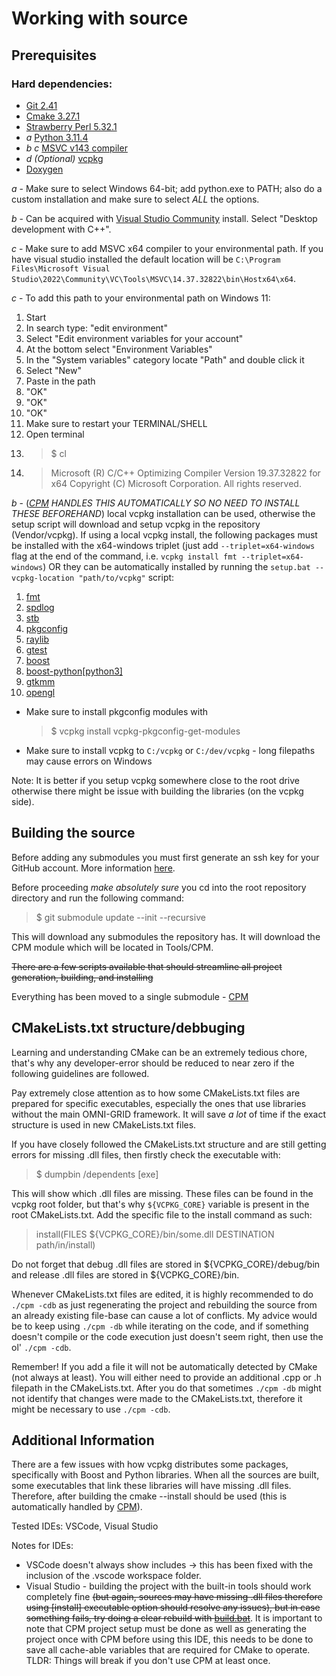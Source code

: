 # Working with source

## Prerequisites

### Hard dependencies:

* [Git 2.41](https://git-scm.com/download/win)
* [Cmake 3.27.1](https://cmake.org/download/)
* [Strawberry Perl 5.32.1](https://strawberryperl.com/)
* *a* [Python 3.11.4](https://www.python.org/downloads/)
* *b* *c* [MSVC v143 compiler](https://visualstudio.microsoft.com/visual-cpp-build-tools/)
* *d* _(Optional)_ [vcpkg](https://vcpkg.io/en/getting-started)
* [Doxygen](https://www.doxygen.nl/download.html)

*a* - Make sure to select Windows 64-bit; add python.exe to PATH; also do a custom installation and make sure to select *ALL* the options.

*b* - Can be acquired with [Visual Studio Community](https://visualstudio.microsoft.com/vs/community/) install. Select "Desktop development with C++".

*c* - Make sure to add MSVC x64 compiler to your environmental path. If you have visual studio installed the default location will be ``C:\Program Files\Microsoft Visual Studio\2022\Community\VC\Tools\MSVC\14.37.32822\bin\Hostx64\x64``.

*c* - To add this path to your environmental path on Windows 11:

1. Start
2. In search type: "edit environment"
3. Select "Edit environment variables for your account"
4. At the bottom select "Environment Variables"
5. In the "System variables" category locate "Path" and double click it
6. Select "New"
7. Paste in the path
8. "OK"
9. "OK"
10. "OK"
11. Make sure to restart your TERMINAL/SHELL
12. Open terminal
13. > $ cl
14. > Microsoft (R) C/C++ Optimizing Compiler Version 19.37.32822 for x64 Copyright (C) Microsoft Corporation.  All rights reserved.

*b* - (*[CPM](cpm.md) HANDLES THIS AUTOMATICALLY SO NO NEED TO INSTALL THESE BEFOREHAND*) local vcpkg installation can be used, otherwise the setup script will download and setup vcpkg in the repository (Vendor/vcpkg). If using a local vcpkg install, the following packages must be installed with the x64-windows triplet (just add ``--triplet=x64-windows`` flag at the end of the command, i.e. ``vcpkg install fmt --triplet=x64-windows``) OR they can be automatically installed by running the ``setup.bat --vcpkg-location "path/to/vcpkg"`` script:

1. [fmt](https://github.com/fmtlib/fmt)
2. [spdlog](https://github.com/gabime/spdlog)
3. [stb](https://github.com/nothings/stb)
4. [pkgconfig](https://github.com/pkgconf/pkgconf)
5. [raylib](https://github.com/raysan5/raylib)
6. [gtest](https://github.com/google/googletest)
7. [boost](https://github.com/boostorg/boost)
8. [boost-python[python3]](https://github.com/boostorg/python)
9. [gtkmm](https://github.com/GNOME/gtkmm)
10. [opengl](https://www.opengl.org/)

* Make sure to install pkgconfig modules with
  > $ vcpkg install vcpkg-pkgconfig-get-modules
* Make sure to install vcpkg to ``C:/vcpkg`` or ``C:/dev/vcpkg`` - long filepaths may cause errors on Windows

Note: It is better if you setup vcpkg somewhere close to the root drive otherwise there might be issue with building the libraries (on the vcpkg side).

## Building the source

Before adding any submodules you must first generate an ssh key for your GitHub account.
More information [here](https://docs.github.com/en/authentication/connecting-to-github-with-ssh/generating-a-new-ssh-key-and-adding-it-to-the-ssh-agent).

Before proceeding *make absolutely sure* you cd into the root repository directory and run the following command:

> $ git submodule update --init --recursive

This will download any submodules the repository has.
It will download the CPM module which will be located in Tools/CPM.

~~There are a few scripts available that should streamline all project generation, building, and installing~~

Everything has been moved to a single submodule - [CPM](cpm.md)

## CMakeLists.txt structure/debbuging

Learning and understanding CMake can be an extremely tedious chore, that's why any developer-error should be reduced to near zero if the following guidelines are followed.

Pay extremely close attention as to how some CMakeLists.txt files are prepared for specific executables, especially the ones that use libraries without the main OMNI-GRID framework. It will save *a lot* of time if the exact structure is used in new CMakeLists.txt files.

If you have closely followed the CMakeLists.txt structure and are still getting errors for missing .dll files, then firstly check the executable with:

> $ dumpbin /dependents [exe]

This will show which .dll files are missing. These files can be found in the vcpkg root folder, but that's why ``${VCPKG_CORE}`` variable is present in the root CMakeLists.txt. Add the specific file to the install command as such:

> install(FILES ${VCPKG_CORE}/bin/some.dll DESTINATION path/in/install)

Do not forget that debug .dll files are stored in ${VCPKG_CORE}/debug/bin and release .dll files are stored in ${VCPKG_CORE}/bin.

Whenever CMakeLists.txt files are edited, it is highly recommended to do ``./cpm -cdb`` as just regenerating the project and rebuilding the source from an already existing file-base can cause a lot of conflicts. My advice would be to keep using ``./cpm -db`` while iterating on the code, and if something doesn't compile or the code execution just doesn't seem right, then use the ol' ``./cpm -cdb``.

Remember! If you add a file it will not be automatically detected by CMake (not always at least). You will either need to provide an additional .cpp or .h filepath in the CMakeLists.txt. After you do that sometimes ``./cpm -db`` might not identify that changes were made to the CMakeLists.txt, therefore it might be necessary to use ``./cpm -cdb``.

## Additional Information

There are a few issues with how vcpkg distributes some packages, specifically with Boost and Python libraries. When all the sources are built, some executables that link these libraries will have missing .dll files. Therefore, after building the cmake --install should be used (this is automatically handled by [CPM](build.md)).

Tested IDEs:
VSCode, Visual Studio

Notes for IDEs:

* VSCode doesn't always show includes -> this has been fixed with the inclusion of the .vscode workspace folder.
* Visual Studio - building the project with the built-in tools should work completely fine ~~(but again, sources may have missing .dll files therefore using [install] executable option should resolve any issues), but in case something fails, try doing a clear rebuild with [build.bat](build.md)~~. It is important to note that CPM project setup must be done as well as generating the project once with CPM before using this IDE, this needs to be done to save all cache-able variables that are required for CMake to operate.
TLDR: Things will break if you don't use CPM at least once.
